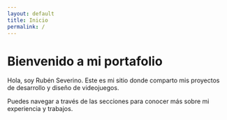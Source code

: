 ```yaml
---
layout: default
title: Inicio
permalink: /
---
```


# Bienvenido a mi portafolio

Hola, soy Rubén Severino. Este es mi sitio donde comparto mis proyectos de desarrollo y diseño de videojuegos.

Puedes navegar a través de las secciones para conocer más sobre mi experiencia y trabajos.
